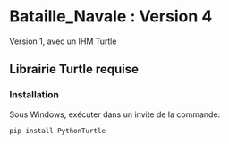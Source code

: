 # Bataille_Navale : Version 4
Version 1, avec un IHM Turtle

## Librairie Turtle requise
### Installation
Sous Windows, exécuter dans un invite de la commande:
```bash
pip install PythonTurtle

